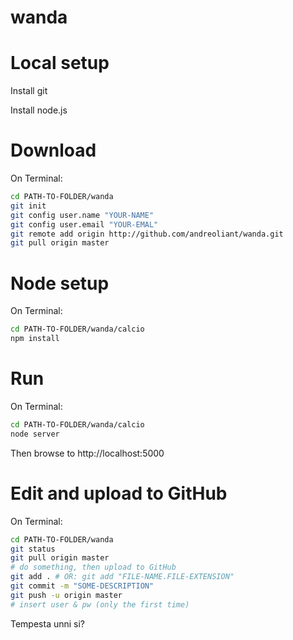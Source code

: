 # wanda

# Local setup
Install git

Install node.js

# Download
On Terminal:

```bash
cd PATH-TO-FOLDER/wanda
git init 
git config user.name "YOUR-NAME"
git config user.email "YOUR-EMAL"
git remote add origin http://github.com/andreoliant/wanda.git
git pull origin master
```

# Node setup
On Terminal:

```bash
cd PATH-TO-FOLDER/wanda/calcio
npm install
```
# Run
On Terminal:

```bash
cd PATH-TO-FOLDER/wanda/calcio
node server
```
Then browse to http://localhost:5000

# Edit and upload to GitHub
On Terminal:

```bash
cd PATH-TO-FOLDER/wanda
git status
git pull origin master
# do something, then upload to GitHub
git add . # OR: git add "FILE-NAME.FILE-EXTENSION"
git commit -m "SOME-DESCRIPTION"
git push -u origin master
# insert user & pw (only the first time)
```
Tempesta unni si?




